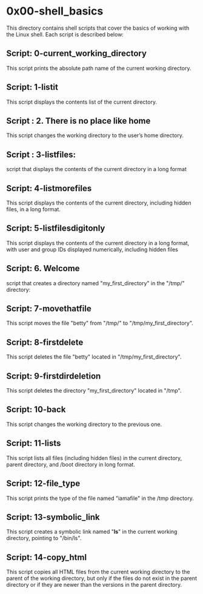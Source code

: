 # 0x00-shell_basics

This directory contains shell scripts that cover the basics of working with the Linux shell.
Each script is described below:

## Script: 0-current_working_directory

This script prints the absolute path name of the current working directory.

## Script: 1-listit

This script displays the contents list of the current directory.

## Script : 2. There is no place like home

This script  changes the working directory to the user’s home directory.

## Script : 3-listfiles:

script that displays the contents of the current directory in a long format


## Script: 4-listmorefiles

This script displays the contents of the current directory, including hidden files, in a long format.

## Script: 5-listfilesdigitonly

This script displays the contents of the current directory in a long format, with user and group IDs displayed numerically, including hidden files

## Script: 6. Welcome

script that creates a directory named "my_first_directory" in the "/tmp/" directory:

## Script: 7-movethatfile

This script moves the file "betty" from "/tmp/" to "/tmp/my_first_directory".

## Script: 8-firstdelete

This script deletes the file "betty" located in "/tmp/my_first_directory".

## Script: 9-firstdirdeletion

This script deletes the directory "my_first_directory" located in "/tmp".

## Script: 10-back

This script changes the working directory to the previous one.


## Script: 11-lists

This script lists all files (including hidden files) in the current directory, parent directory, and /boot directory in long format.

## Script: 12-file_type

This script prints the type of the file named "iamafile" in the /tmp directory.


## Script: 13-symbolic_link

This script creates a symbolic link named "__ls__" in the current working directory, pointing to "/bin/ls".

## Script: 14-copy_html

This script copies all HTML files from the current working directory to the parent of the working directory,
but only if the files do not exist in the parent directory or if they are newer than the versions in the parent directory.
